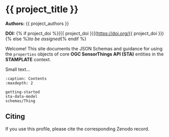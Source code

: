 # {{ project_title }} 

**Authors:** {{ project_authors }}

**DOI:** {% if project_doi %}[{{ project_doi }}](https://doi.org/{{ project_doi }}){% else %}_to be assigned_{% endif %}

Welcome! This site documents the JSON Schemas and guidance for using the `properties` objects of core **OGC SensorThings API (STA)** entities in the **STAMPLATE** context.

Small text...

```{toctree}
:caption: Contents
:maxdepth: 2

getting-started
sta-data-model
schemas/Thing
```

## Citing

If you use this profile, please cite the corresponding Zenodo record.